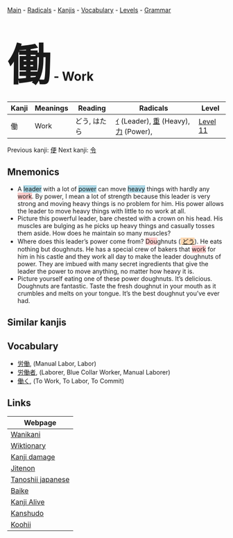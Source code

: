 <style> bigfont {font-size: 100px}</style>
[Main](../index.md) -
[Radicals](../radicals.md) -
[Kanjis](../kanjis.md) -
[Vocabulary](../vocabulary.md) -
[Levels](../levels.md) -
[Grammar](../grammar.md)
# <bigfont> 働</bigfont> - Work 

| Kanji | Meanings | Reading | Radicals | Level |
| --- | --- | --- | --- | --- |
| 働 | Work | どう, はたら | [ｲ](../radicals/ｲ.md) (Leader), [重](../radicals/重.md) (Heavy), [力](../radicals/力.md) (Power),  | [Level 11](../levels/wk_level11.md) |

Previous kanji: [便](便.md) Next kanji: [令](令.md) 

## Mnemonics
 * A <span style="background-color:#ADD8E6"> leader</span> with a lot of <span style="background-color:#ADD8E6"> power</span> can move <span style="background-color:#ADD8E6"> heavy</span> things with hardly any <span style="background-color:#ffcccb"> work</span>. By power, I mean a lot of strength because this leader is very strong and moving heavy things is no problem for him. His power allows the leader to move heavy things with little to no work at all.
* Picture this powerful leader, bare chested with a crown on his head. His muscles are bulging as he picks up heavy things and casually tosses them aside. How does he maintain so many muscles?
* Where does this leader’s power come from? <span style="background-color:#ffcccb"> Dou</span>ghnuts (<span style="background-color:#fed8b1"> [どう](https://jisho.org/search/どう)</span>). He eats nothing but doughnuts. He has a special crew of bakers that <span style="background-color:#ffcccb"> work</span> for him in his castle and they work all day to make the leader doughnuts of power. They are imbued with many secret ingredients that give the leader the power to move anything, no matter how heavy it is.
* Picture yourself eating one of these power doughnuts. It’s delicious. Doughnuts are fantastic. Taste the fresh doughnut in your mouth as it crumbles and melts on your tongue. It’s the best doughnut you’ve ever had.


## Similar kanjis
 


## Vocabulary
 * [労働](../vocabulary/働.md), (Manual Labor, Labor)
* [労働者](../vocabulary/働.md), (Laborer, Blue Collar Worker, Manual Laborer)
* [働く](../vocabulary/働.md), (To Work, To Labor, To Commit)



## Links 

| Webpage |
| --- |
| [Wanikani          ](https://www.wanikani.com/kanji/働) |
| [Wiktionary        ](https://en.wiktionary.org/wiki/働) |
| [Kanji damage      ](http://www.kanjidamage.com/kanji/search?utf8=✓&q=働) |
| [Jitenon           ](https://jitenon.com/kanji/働) |
| [Tanoshii japanese ](https://www.tanoshiijapanese.com/dictionary/kanji.cfm?k=働) |
| [Baike             ](https://baike.baidu.com/item/働) |
| [Kanji Alive       ](https://app.kanjialive.com/働) |
| [Kanshudo          ](https://www.kanshudo.com/searchmn?q=働) |
| [Koohii            ](https://kanji.koohii.com/study/kanji/働) |
